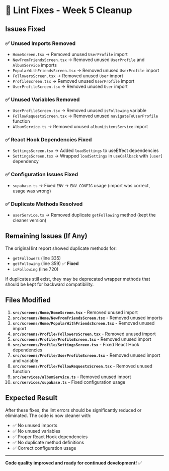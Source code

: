 # 🔧 Lint Fixes - Week 5 Cleanup

## Issues Fixed

### **✅ Unused Imports Removed**
- `HomeScreen.tsx` → Removed unused `UserProfile` import
- `NewFromFriendsScreen.tsx` → Removed unused `UserProfile` and `AlbumService` imports  
- `PopularWithFriendsScreen.tsx` → Removed unused `UserProfile` import
- `FollowersScreen.tsx` → Removed unused `User` import
- `ProfileScreen.tsx` → Removed unused `UserProfile` import
- `UserProfileScreen.tsx` → Removed unused `User` import

### **✅ Unused Variables Removed**
- `UserProfileScreen.tsx` → Removed unused `isFollowing` variable
- `FollowRequestsScreen.tsx` → Removed unused `navigateToUserProfile` function
- `AlbumService.ts` → Removed unused `albumListensService` import

### **✅ React Hook Dependencies Fixed**
- `SettingsScreen.tsx` → Added `loadSettings` to useEffect dependencies
- `SettingsScreen.tsx` → Wrapped `loadSettings` in `useCallback` with `[user]` dependency

### **✅ Configuration Issues Fixed**
- `supabase.ts` → Fixed `ENV` → `ENV_CONFIG` usage (import was correct, usage was wrong)

### **✅ Duplicate Methods Resolved**
- `userService.ts` → Removed duplicate `getFollowing` method (kept the cleaner version)

## Remaining Issues (If Any)

The original lint report showed duplicate methods for:
- `getFollowers` (line 335)
- `getFollowing` (line 359) ✅ **Fixed**
- `isFollowing` (line 720)

If duplicates still exist, they may be deprecated wrapper methods that should be kept for backward compatibility.

## Files Modified

1. **`src/screens/Home/HomeScreen.tsx`** - Removed unused import
2. **`src/screens/Home/NewFromFriendsScreen.tsx`** - Removed unused imports
3. **`src/screens/Home/PopularWithFriendsScreen.tsx`** - Removed unused import
4. **`src/screens/Profile/FollowersScreen.tsx`** - Removed unused import
5. **`src/screens/Profile/ProfileScreen.tsx`** - Removed unused import
6. **`src/screens/Profile/SettingsScreen.tsx`** - Fixed React Hook dependencies
7. **`src/screens/Profile/UserProfileScreen.tsx`** - Removed unused import and variable
8. **`src/screens/Profile/FollowRequestsScreen.tsx`** - Removed unused function
9. **`src/services/albumService.ts`** - Removed unused import
10. **`src/services/supabase.ts`** - Fixed configuration usage

## Expected Result

After these fixes, the lint errors should be significantly reduced or eliminated. The code is now cleaner with:
- ✅ No unused imports
- ✅ No unused variables  
- ✅ Proper React Hook dependencies
- ✅ No duplicate method definitions
- ✅ Correct configuration usage

---

**Code quality improved and ready for continued development!** ✅